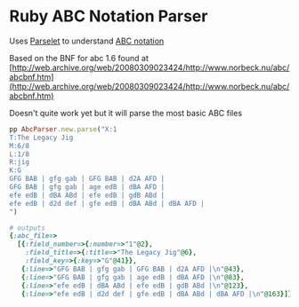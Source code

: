 # Ruby ABC Notation Parser

Uses [Parselet](http://kschiess.github.io/parslet/) to understand [ABC notation](https://en.wikipedia.org/wiki/ABC_notation)

Based on the BNF for abc 1.6 found at [http://web.archive.org/web/20080309023424/http://www.norbeck.nu/abc/abcbnf.htm](http://web.archive.org/web/20080309023424/http://www.norbeck.nu/abc/abcbnf.htm)

Doesn't quite work yet but it will parse the most basic ABC files

```ruby
pp AbcParser.new.parse("X:1
T:The Legacy Jig
M:6/8
L:1/8
R:jig
K:G
GFG BAB | gfg gab | GFG BAB | d2A AFD |
GFG BAB | gfg gab | age edB | dBA AFD |
efe edB | dBA ABd | efe edB | gdB ABd |
efe edB | d2d def | gfe edB | dBA ABd | dBA AFD |
")

# outputs
{:abc_file=>
  [{:field_number=>{:number=>"1"@2},
    :field_title=>{:title=>"The Legacy Jig"@6},
    :field_key=>{:key=>"G"@41}},
   {:line=>"GFG BAB | gfg gab | GFG BAB | d2A AFD |\n"@43},
   {:line=>"GFG BAB | gfg gab | age edB | dBA AFD |\n"@83},
   {:line=>"efe edB | dBA ABd | efe edB | gdB ABd |\n"@123},
   {:line=>"efe edB | d2d def | gfe edB | dBA ABd | dBA AFD |\n"@163}]}
```
